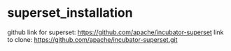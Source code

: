 # superset_installation


github link for superset:
https://github.com/apache/incubator-superset 
link to clone:
https://github.com/apache/incubator-superset.git 
